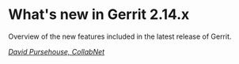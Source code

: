 # What's new in Gerrit 2.14.x

Overview of the new features included in the latest release
of Gerrit.

*[David Pursehouse, CollabNet](../speakers.md#dpursehouse)*

